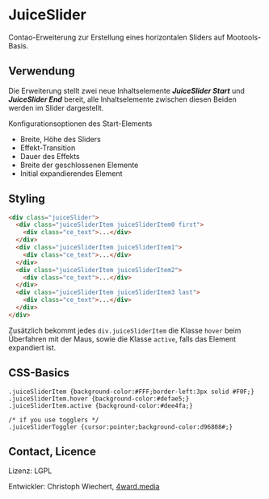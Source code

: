 JuiceSlider
===========
Contao-Erweiterung zur Erstellung eines horizontalen Sliders auf Mootools-Basis.

Verwendung
------------
Die Erweiterung stellt zwei neue Inhaltselemente ***JuiceSlider Start*** und ***JuiceSlider End*** bereit,
alle Inhaltselemente zwischen diesen Beiden werden im Slider dargestellt.

Konfigurationsoptionen des Start-Elements

* Breite, Höhe des Sliders
* Effekt-Transition
* Dauer des Effekts
* Breite der geschlossenen Elemente
* Initial expandierendes Element


Styling
---------
```html
<div class="juiceSlider">
  <div class="juiceSliderItem juiceSliderItem0 first">
    <div class="ce_text">...</div>
  </div>
  <div class="juiceSliderItem juiceSliderItem1">
    <div class="ce_text">...</div>
  </div>
  <div class="juiceSliderItem juiceSliderItem2">
    <div class="ce_text">...</div>
  </div>
  <div class="juiceSliderItem juiceSliderItem3 last">
    <div class="ce_text">...</div>
  </div>
</div>
```

Zusätzlich bekommt jedes `div.juiceSliderItem` die Klasse `hover` beim Überfahren mit der Maus,
sowie die Klasse `active`, falls das Element expandiert ist.


CSS-Basics
----------
```
.juiceSliderItem {background-color:#FFF;border-left:3px solid #F0F;}
.juiceSliderItem.hover {background-color:#defae5;}
.juiceSliderItem.active {background-color:#dee4fa;}

/* if you use togglers */
.juiceSliderToggler {cursor:pointer;background-color:d96808#;}
```


Contact, Licence
----------------
Lizenz: LGPL

Entwickler: Christoph Wiechert, [4ward.media](http://www.4wardmedia.de)